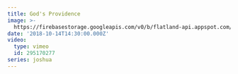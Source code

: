 ```yaml
---
title: God's Providence
image: >-
  https://firebasestorage.googleapis.com/v0/b/flatland-api.appspot.com/o/sermons%2FScreen%20Shot%202018-10-15%20at%2010.29.49%20AM.png?alt=media&token=aef492db-3c71-427d-bacd-6747ca21dff6
date: '2018-10-14T14:30:00.000Z'
video:
  type: vimeo
  id: 295170277
series: joshua
---
```


